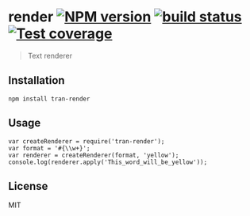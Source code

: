 # render [![NPM version][npm-image]][npm-url] [![build status][travis-image]][travis-url] [![Test coverage][coveralls-image]][coveralls-url]

> Text renderer

## Installation

    npm install tran-render


## Usage

    var createRenderer = require('tran-render');
    var format = '#{\\w+}';
    var renderer = createRenderer(format, 'yellow');
    console.log(renderer.apply('This_word_will_be_yellow'));


## License

MIT

[npm-image]: https://img.shields.io/npm/v/tran-render.svg?style=flat
[npm-url]: https://npmjs.org/package/tran-render
[travis-image]: https://img.shields.io/travis/transformjs/render.svg?style=flat
[travis-url]: https://travis-ci.org/transformjs/render
[coveralls-image]: https://img.shields.io/coveralls/transformjs/render.svg?style=flat
[coveralls-url]: https://coveralls.io/r/transformjs/render?branch=master
